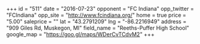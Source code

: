 +++
id = "511"
date = "2016-07-23"
opponent = "FC Indiana"
opp_twitter = "FCIndiana"
opp_site = "http://www.fcindiana.org/"
home = true
price = "5.00"
saleprice = ""
lat = "43.2791209"
lng = "-86.2216949"
address = "909 Giles Rd, Muskegon, MI"
field_name = "Reeths-Puffer High School"
google_map = "https://goo.gl/maps/WDerCvTCdvM2"
+++
